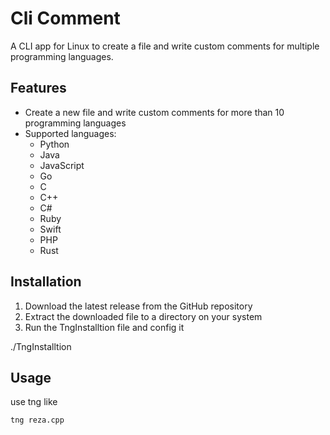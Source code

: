 # Cli Comment

A CLI app for Linux to create a file and write custom comments for multiple programming languages.

## Features

- Create a new file and write custom comments for more than 10 programming languages
- Supported languages:
  - Python
  - Java
  - JavaScript
  - Go
  - C
  - C++
  - C#
  - Ruby
  - Swift
  - PHP
  - Rust

## Installation

1. Download the latest release from the GitHub repository
2. Extract the downloaded file to a directory on your system
3. Run the TngInstalltion file and config it
   
./TngInstalltion

## Usage

use  tng like 
```bash
tng reza.cpp
